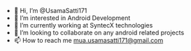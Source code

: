 - 👋 Hi, I’m @UsamaSatti171
- 👀 I’m interested in Android Development 
- 🌱 I’m currently working at SyntecX technologies 
- 💞️ I’m looking to collaborate on any android related projects
- 📫 How to reach me mua.usamasatti171@gmail.com

<!---
UsamaSatti171/UsamaSatti171 is a ✨ special ✨ repository because its `README.md` (this file) appears on your GitHub profile.
You can click the Preview link to take a look at your changes.
--->

